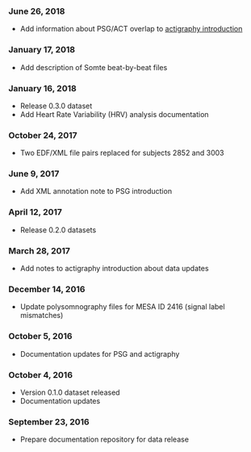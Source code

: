 ### June 26, 2018

- Add information about PSG/ACT overlap to [actigraphy introduction](:pages_path:/actigraphy-introduction.md)

### January 17, 2018

- Add description of Somte beat-by-beat files

### January 16, 2018

- Release 0.3.0 dataset
- Add Heart Rate Variability (HRV) analysis documentation

### October 24, 2017

- Two EDF/XML file pairs replaced for subjects 2852 and 3003

### June 9, 2017

- Add XML annotation note to PSG introduction

### April 12, 2017

- Release 0.2.0 datasets

### March 28, 2017

- Add notes to actigraphy introduction about data updates

### December 14, 2016

- Update polysomnography files for MESA ID 2416 (signal label mismatches)

### October 5, 2016

- Documentation updates for PSG and actigraphy

### October 4, 2016

- Version 0.1.0 dataset released
- Documentation updates

### September 23, 2016

- Prepare documentation repository for data release
